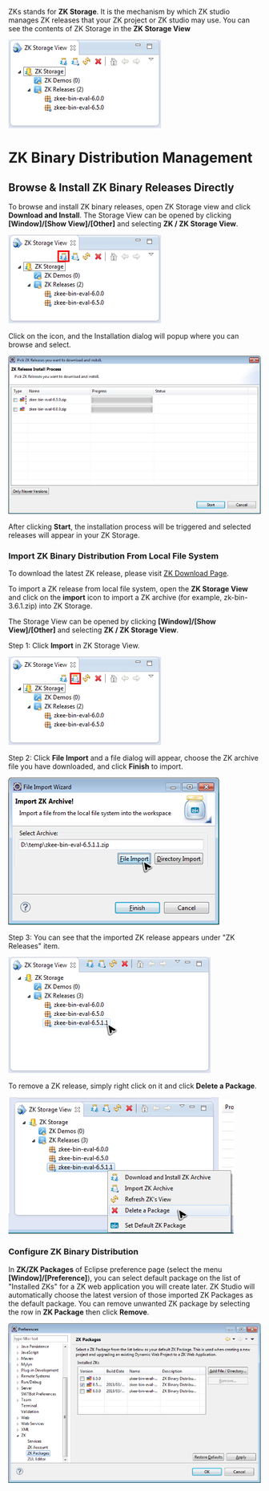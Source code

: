 

ZKs stands for **ZK Storage**. It is the mechanism by which ZK studio
manages ZK releases that your ZK project or ZK studio may use. You can
see the contents of ZK Storage in the **ZK Storage View**

![](images/studio-storage-view.png)

# ZK Binary Distribution Management

## Browse & Install ZK Binary Releases Directly

To browse and install ZK binary releases, open ZK Storage view and click
**Download and Install**. The Storage View can be opened by clicking
**\[Window\]/\[Show View\]/\[Other\]** and selecting **ZK / ZK Storage
View**.

![](images/studio-storage-view-download.png)

Click on the icon, and the Installation dialog will popup where you can
browse and select.

![](images/studio-release-install-process.png)

After clicking **Start**, the installation process will be triggered and
selected releases will appear in your ZK Storage.

### Import ZK Binary Distribution From Local File System

To download the latest ZK release, please visit [ZK Download Page](http://www.zkoss.org/download/zk).

To import a ZK release from local file system, open the **ZK Storage
View** and click on the **import** icon to import a ZK archive (for
example, zk-bin-3.6.1.zip) into ZK Storage.

The Storage View can be opened by clicking **\[Window\]/\[Show
View\]/\[Other\]** and selecting **ZK / ZK Storage View**.

Step 1: Click **Import** in ZK Storage View.

![](images/studio-storage-view-import.png)

Step 2: Click **File Import** and a file dialog will appear, choose the
ZK archive file you have downloaded, and click **Finish** to import.

![](images/studio-storage-view-import-dialog.png)

Step 3: You can see that the imported ZK release appears under "ZK
Releases" item.

![](images/studio-storage-view-import-result.png)

To remove a ZK release, simply right click on it and click **Delete a
Package**.

![](images/studio-storage-view-delete.png)

### Configure ZK Binary Distribution

In **ZK/ZK Packages** of Eclipse preference page (select the menu
**\[Window\]/\[Preference\]**), you can select default package on the
list of "Installed ZKs" for a ZK web application you will create later.
ZK Studio will automatically choose the latest version of those imported
ZK Packages as the default package. You can remove unwanted ZK package
by selecting the row in **ZK Package** then click **Remove**.

![](images/studio-preference-package.png)
